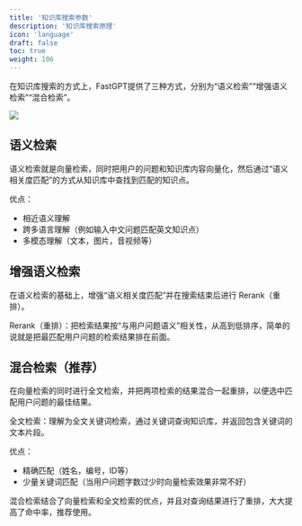 ```yaml
---
title: '知识库搜索参数'
description: '知识库搜索原理'
icon: 'language'
draft: false
toc: true
weight: 106
---
```


在知识库搜索的方式上，FastGPT提供了三种方式，分别为“语义检索”“增强语义检索”“混合检索”。

![](/imgs/data_search1.png)

## 语义检索

语义检索就是向量检索，同时把用户的问题和知识库内容向量化，然后通过“语义相关度匹配”的方式从知识库中查找到匹配的知识点。

优点：
- 相近语义理解
- 跨多语言理解（例如输入中文问题匹配英文知识点）
- 多模态理解（文本，图片，音视频等）

## 增强语义检索

在语义检索的基础上，增强“语义相关度匹配”并在搜索结束后进行 Rerank（重排）。

Rerank（重排）：把检索结果按“与用户问题语义”相关性，从高到低排序，简单的说就是把最匹配用户问题的检索结果排在前面。

## 混合检索（推荐）


在向量检索的同时进行全文检索，并把两项检索的结果混合一起重排，以便选中匹配用户问题的最佳结果。

全文检索：理解为全文关键词检索，通过关键词查询知识库，并返回包含关键词的文本片段。

优点：
- 精确匹配（姓名，编号，ID等）
- 少量关键词匹配（当用户问题字数过少时向量检索效果非常不好）

混合检索结合了向量检索和全文检索的优点，并且对查询结果进行了重排，大大提高了命中率，推荐使用。
